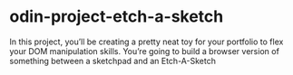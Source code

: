 # odin-project-etch-a-sketch
In this project, you’ll be creating a pretty neat toy for your portfolio to flex your DOM manipulation skills. You’re going to build a browser version of something between a sketchpad and an Etch-A-Sketch
